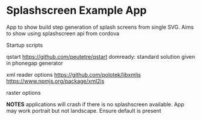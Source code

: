 Splashscreen Example App
========================

App to show build step generation of splash screens from single SVG.
Aims to show using splashscreen api from cordova

Startup scripts

qstart https://github.com/peutetre/qstart
domready:
standard solution given in phonegap generator

xml reader options
https://github.com/polotek/libxmljs
https://www.npmjs.org/package/xml2js

raster options

**NOTES**
applications will crash if there is no splashscreen available. App may work portrait but not landscape.
Ensure default is present